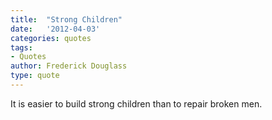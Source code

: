 ```yaml
---
title:  "Strong Children"
date:   '2012-04-03'
categories: quotes
tags:
- Quotes
author: Frederick Douglass
type: quote
---
```


It is easier to build strong children than to repair broken men.
